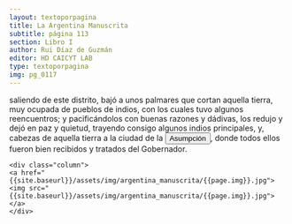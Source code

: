 ```yaml
---
layout: textoporpagina
title: La Argentina Manuscrita
subtitle: página 113
section: Libro I
author: Rui Díaz de Guzmán
editor: HD CAICYT LAB
type: textoporpagina
img: pg_0117
---
```


<div class="row">
    <div class="column">
saliendo de este distrito, bajó a unos palmares que cortan aquella tierra, muy ocupada de pueblos de indios, con los cuales tuvo algunos reencuentros; y pacificándolos con buenas razones y dádivas, los redujo y dejó en paz y quietud, trayendo consigo algunos indios principales, y, cabezas de aquella tierra a la ciudad de la <a href="https://recogito.pelagios.org/document/wzqxhk0h3vpikm/part/1/edit#cb3fab56-fd08-4a6f-8000-6a334a73c06c" target="_blank"><button class="balloon" data-balloon-pos="up" data-balloon-length="large" data-balloon="Asunción del Paraguay.">Asumpción</button></a>, donde todos ellos fueron bien recibidos y tratados del Gobernador.    </div>

    <div class="column">
    <a href="{{site.baseurl}}/assets/img/argentina_manuscrita/{{page.img}}.jpg"><img src="{{site.baseurl}}/assets/img/argentina_manuscrita/{{page.img}}.jpg"></a>
    </div>
</div>